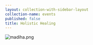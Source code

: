 ```yaml
---
layout: collection-with-sidebar-layout
collection-name: events
published: false
title: Holistic Healing
---
```

![madiha.png]({{site.baseurl}}/media/madiha.png)
